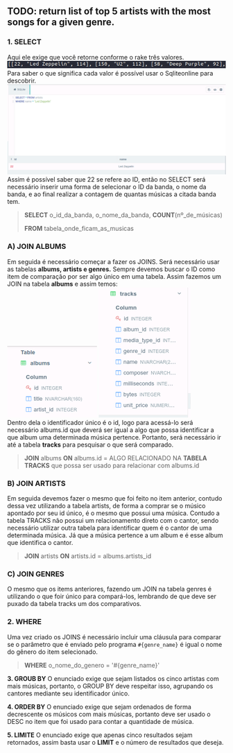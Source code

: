   ## TODO: return list of top 5 artists with the most songs for a given genre.
### 1. SELECT
Aqui ele exige que você retorne conforme o rake três valores.
![enter image description here](https://github.com/thiagohrcosta/resposta1/blob/master/imgs/rakeexigencia1.png?raw=true)
Para saber o que significa cada valor é possível usar o Sqliteonline para descobrir.
![enter image description here](https://github.com/thiagohrcosta/resposta1/blob/master/imgs/rakeexigencia2.png?raw=true)
Assim é possível saber que 22 se refere ao ID, então no SELECT será necessário inserir uma forma de selecionar o ID da banda, o nome da banda, e ao final realizar a contagem de quantas músicas a citada banda tem.

> **SELECT**  o_id_da_banda, o_nome_da_banda, **COUNT**(nº_de_músicas)
>
> **FROM** tabela_onde_ficam_as_musicas
>
### A)  JOIN ALBUMS
Em seguida é necessário começar a fazer os JOINS. Será necessário usar as tabelas **albums, artists e genres.** Sempre devemos buscar o ID como item de comparação por ser algo único em uma tabela.
Assim fazemos um JOIN na tabela **albums** e assim temos:<br>
 ![enter image description here](https://github.com/thiagohrcosta/resposta1/blob/master/imgs/rakeexigencia4.png?raw=true)
 ![enter image description here](https://github.com/thiagohrcosta/resposta1/blob/master/imgs/rakeexigencia5.png?raw=true)
 <br>
Dentro dela o identificador único é o id, logo  para acessá-lo  será necessário albums.id que deverá ser igual a algo que possa identificar a que album uma determinada música pertence.  Portanto, será necessário ir até a tabela **tracks** para pesquisar o que será comparado.

> **JOIN** albums **ON** albums.id = ALGO RELACIONADO NA **TABELA TRACKS** que possa ser usado para relacionar com albums.id

### B) JOIN ARTISTS
Em seguida devemos fazer o mesmo que foi feito no item anterior, contudo dessa vez utilizando a tabela artists, de forma a comprar se o músico apontado por seu id único, é o mesmo que possui uma música. Contudo a tabela TRACKS não possui um relacionamento direto com o cantor, sendo necessário utilizar outra tabela para identificar quem é o cantor de uma determinada música. Já que a música pertence a um album e é esse album que identifica o  cantor.

> **JOIN** artists **ON** artists.id = albums.artists_id

### C) JOIN GENRES
O mesmo que os items anteriores, fazendo um JOIN na tabela genres é utilizando o que foir único para compará-los, lembrando de que deve ser puxado da tabela tracks um dos comparativos.

### 2. WHERE

Uma vez criado os JOINS é necessário incluir uma cláusula para comparar se o parâmetro que é enviado pelo programa `#{genre_name}` é igual o nome do gênero do item selecionado.

> **WHERE** o_nome_do_genero =  '#{genre_name}'

**3. GROUB BY**
O enunciado exige que sejam listados os cinco artistas com mais músicas, portanto, o GROUP BY deve respeitar isso, agrupando os cantores mediante seu identificador único.

**4. ORDER BY**
O enunciado exige que sejam ordenados de forma decrescente os músicos com mais músicas, portanto deve ser usado o DESC no item que foi usado para contar a quantidade de música.

**5. LIMITE**
O enunciado exige que apenas cinco resultados sejam retornados, assim basta usar o **LIMIT** e o número de resultados que deseja.

